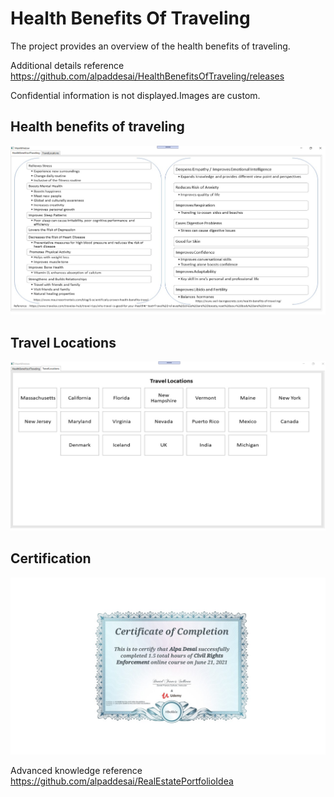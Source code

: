 # Health Benefits Of Traveling

The project provides an overview of the health benefits of traveling.

Additional details reference https://github.com/alpaddesai/HealthBenefitsOfTraveling/releases
 
Confidential information is not displayed.Images are custom.

## Health benefits of traveling
![image](HealthBenefits.png)

## Travel Locations
![image](Travel.png)

## Certification
![image](civilrights.jpg)

Advanced knowledge reference https://github.com/alpaddesai/RealEstatePortfolioIdea
